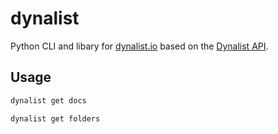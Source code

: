# dynalist

Python CLI and libary for [dynalist.io](https://dynalist.io) based on the [Dynalist API](https://apidocs.dynalist.io/#introduction).

## Usage

```bash
dynalist get docs
```

```bash
dynalist get folders
```
